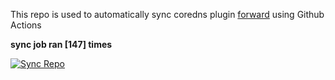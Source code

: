 This repo is used to automatically sync coredns plugin [forward](https://github.com/QZLin/forward) using Github Actions

**sync job ran [147] times**

[![Sync Repo](https://github.com/QZLin/coredns-extract/actions/workflows/sync.yaml/badge.svg)](https://github.com/QZLin/coredns-extract/actions/workflows/sync.yaml)
